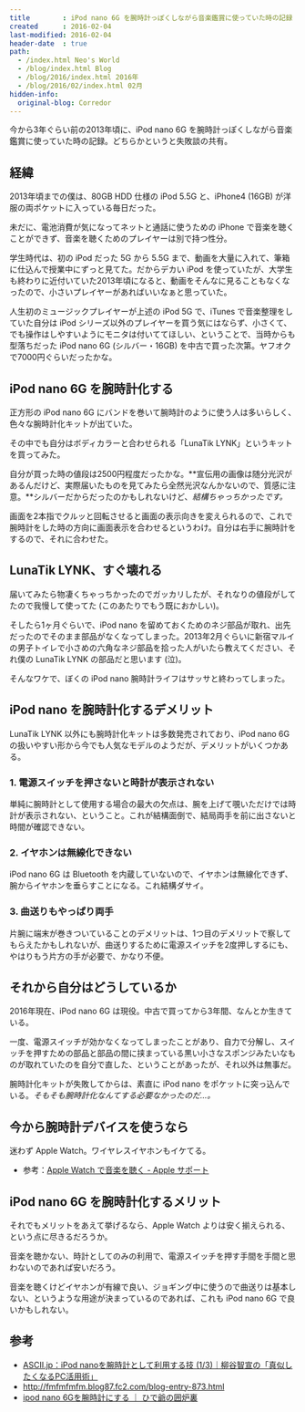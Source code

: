 ```yaml
---
title        : iPod nano 6G を腕時計っぽくしながら音楽鑑賞に使っていた時の記録
created      : 2016-02-04
last-modified: 2016-02-04
header-date  : true
path:
  - /index.html Neo's World
  - /blog/index.html Blog
  - /blog/2016/index.html 2016年
  - /blog/2016/02/index.html 02月
hidden-info:
  original-blog: Corredor
---
```


今から3年ぐらい前の2013年頃に、iPod nano 6G を腕時計っぽくしながら音楽鑑賞に使っていた時の記録。どちらかというと失敗談の共有。

## 経緯

2013年頃までの僕は、80GB HDD 仕様の iPod 5.5G と、iPhone4 (16GB) が洋服の両ポケットに入っている毎日だった。

未だに、電池消費が気になってネットと通話に使うための iPhone で音楽を聴くことができず、音楽を聴くためのプレイヤーは別で持つ性分。

学生時代は、初の iPod だった 5G から 5.5G まで、動画を大量に入れて、筆箱に仕込んで授業中にずっと見てた。だからデカい iPod を使っていたが、大学生も終わりに近付いていた2013年頃になると、動画をそんなに見ることもなくなったので、小さいプレイヤーがあればいいなぁと思っていた。

人生初のミュージックプレイヤーが上述の iPod 5G で、iTunes で音楽整理をしていた自分は iPod シリーズ以外のプレイヤーを買う気にはならず、小さくて、でも操作はしやすいようにモニタは付いててほしい、ということで、当時からも型落ちだった iPod nano 6G (シルバー・16GB) を中古で買った次第。ヤフオクで7000円ぐらいだったかな。

## iPod nano 6G を腕時計化する

正方形の iPod nano 6G にバンドを巻いて腕時計のように使う人は多いらしく、色々な腕時計化キットが出ていた。

その中でも自分はボディカラーと合わせられる「LunaTik LYNK」というキットを買ってみた。

自分が買った時の値段は2500円程度だったかな。**宣伝用の画像は随分光沢があるんだけど、実際届いたものを見てみたら全然光沢なんかないので、質感に注意。**シルバーだからだったのかもしれないけど、_結構ちゃっちかったです。_

画面を2本指でクルッと回転させると画面の表示向きを変えられるので、これで腕時計をした時の方向に画面表示を合わせるというわけ。自分は右手に腕時計をするので、それに合わせた。

## LunaTik LYNK、すぐ壊れる

届いてみたら物凄くちゃっちかったのでガッカリしたが、それなりの値段がしてたので我慢して使ってた (このあたりでもう既におかしい)。

そしたら1ヶ月ぐらいで、iPod nano を留めておくためのネジ部品が取れ、出先だったのでそのまま部品がなくなってしまった。2013年2月ぐらいに新宿マルイの男子トイレで小さめの六角なネジ部品を拾った人がいたら教えてください、それ僕の LunaTik LYNK の部品だと思います (泣)。

そんなワケで、ぼくの iPod nano 腕時計ライフはサッサと終わってしまった。

## iPod nano を腕時計化するデメリット

LunaTik LYNK 以外にも腕時計化キットは多数発売されており、iPod nano 6G の扱いやすい形から今でも人気なモデルのようだが、デメリットがいくつかある。

### 1. 電源スイッチを押さないと時計が表示されない

単純に腕時計として使用する場合の最大の欠点は、腕を上げて覗いただけでは時計が表示されない、ということ。これが結構面倒で、結局両手を前に出さないと時間が確認できない。

### 2. イヤホンは無線化できない

iPod nano 6G は Bluetooth を内蔵していないので、イヤホンは無線化できず、腕からイヤホンを垂らすことになる。これ結構ダサイ。

### 3. 曲送りもやっぱり両手

片腕に端末が巻きついていることのデメリットは、1つ目のデメリットで察してもらえたかもしれないが、曲送りするために電源スイッチを2度押しするにも、やはりもう片方の手が必要で、かなり不便。

## それから自分はどうしているか

2016年現在、iPod nano 6G は現役。中古で買ってから3年間、なんとか生きている。

一度、電源スイッチが効かなくなってしまったことがあり、自力で分解し、スイッチを押すための部品と部品の間に挟まっている黒い小さなスポンジみたいなものが取れていたのを自分で直した、ということがあったが、それ以外は無事だ。

腕時計化キットが失敗してからは、素直に iPod nano をポケットに突っ込んでいる。_そもそも腕時計化なんてする必要なかったのだ…。_

## 今から腕時計デバイスを使うなら

迷わず Apple Watch。ワイヤレスイヤホンもイケてる。

- 参考：[Apple Watch で音楽を聴く - Apple サポート](https://support.apple.com/ja-jp/HT204691)

## iPod nano 6G を腕時計化するメリット

それでもメリットをあえて挙げるなら、Apple Watch よりは安く揃えられる、という点に尽きるだろうか。

音楽を聴かない、時計としてのみの利用で、電源スイッチを押す手間を手間と思わないのであれば安いだろう。

音楽を聴くけどイヤホンが有線で良い、ジョギング中に使うので曲送りは基本しない、というような用途が決まっているのであれば、これも iPod nano 6G で良いかもしれない。

## 参考

- [ASCII.jp：iPod nanoを腕時計として利用する技 (1/3)｜柳谷智宣の「真似したくなるPC活用術」](http://ascii.jp/elem/000/000/641/641344/)
- <http://fmfmfmfm.blog87.fc2.com/blog-entry-873.html>
- [ipod nano 6Gを腕時計にする ｜ ひで爺の囲炉裏](http://yaplog.jp/hidejii/archive/1902)
